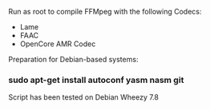 Run as root to compile FFMpeg with the following Codecs:

- Lame 
- FAAC 
- OpenCore AMR Codec 

Preparation for Debian-based systems: 

### sudo apt-get install autoconf yasm nasm git 

Script has been tested on Debian Wheezy 7.8 
